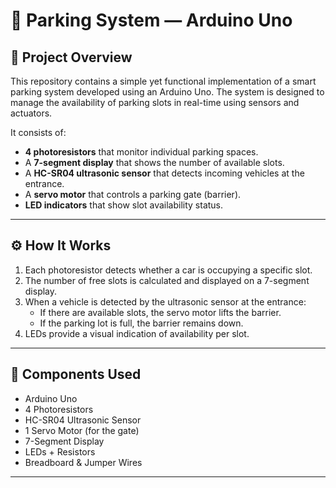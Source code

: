 # 🚗 Parking System — Arduino Uno

## 🧠 Project Overview

This repository contains a simple yet functional implementation of a smart parking system developed using an Arduino Uno. The system is designed to manage the availability of parking slots in real-time using sensors and actuators.

It consists of:
- **4 photoresistors** that monitor individual parking spaces.
- A **7-segment display** that shows the number of available slots.
- A **HC-SR04 ultrasonic sensor** that detects incoming vehicles at the entrance.
- A **servo motor** that controls a parking gate (barrier).
- **LED indicators** that show slot availability status.

---

## ⚙️ How It Works

1. Each photoresistor detects whether a car is occupying a specific slot.
2. The number of free slots is calculated and displayed on a 7-segment display.
3. When a vehicle is detected by the ultrasonic sensor at the entrance:
   - If there are available slots, the servo motor lifts the barrier.
   - If the parking lot is full, the barrier remains down.
4. LEDs provide a visual indication of availability per slot.

---

## 🔧 Components Used

- Arduino Uno
- 4 Photoresistors
- HC-SR04 Ultrasonic Sensor
- 1 Servo Motor (for the gate)
- 7-Segment Display
- LEDs + Resistors
- Breadboard & Jumper Wires

---


